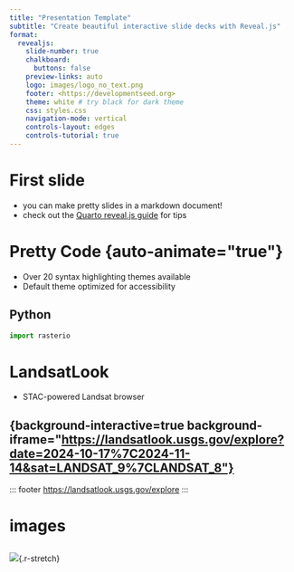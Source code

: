 ```yaml
---
title: "Presentation Template"
subtitle: "Create beautiful interactive slide decks with Reveal.js"
format:
  revealjs: 
    slide-number: true
    chalkboard: 
      buttons: false
    preview-links: auto
    logo: images/logo_no_text.png
    footer: <https://developmentseed.org>
    theme: white # try black for dark theme
    css: styles.css    
    navigation-mode: vertical
    controls-layout: edges
    controls-tutorial: true
---
```


# First slide

- you can make pretty slides in a markdown document!
- check out the [Quarto reveal.js guide](https://quarto.org/docs/presentations/revealjs/) for tips

# Pretty Code {auto-animate="true"}

- Over 20 syntax highlighting themes available
- Default theme optimized for accessibility

## Python

```python
import rasterio

```


# LandsatLook

- STAC-powered Landsat browser

## {background-interactive=true background-iframe="https://landsatlook.usgs.gov/explore?date=2024-10-17%7C2024-11-14&sat=LANDSAT_9%7CLANDSAT_8"}

::: footer
<https://landsatlook.usgs.gov/explore>
:::


# images

##

![](https://stacspec.org/public/images-original/STAC-01.png){.r-stretch}



